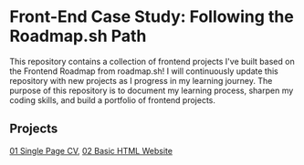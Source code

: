 # Front-End Case Study: Following the Roadmap.sh Path

This repository contains a collection of frontend projects I've built based on the Frontend Roadmap from roadmap.sh! I will continuously update this repository with new projects as I progress in my learning journey. The purpose of this repository is to document my learning process, sharpen my coding skills, and build a portfolio of frontend projects.

## Projects

[01 Single Page CV](https://roadmap.sh/projects/single-page-cv),
[02 Basic HTML Website](https://roadmap.sh/projects/basic-html-website)
